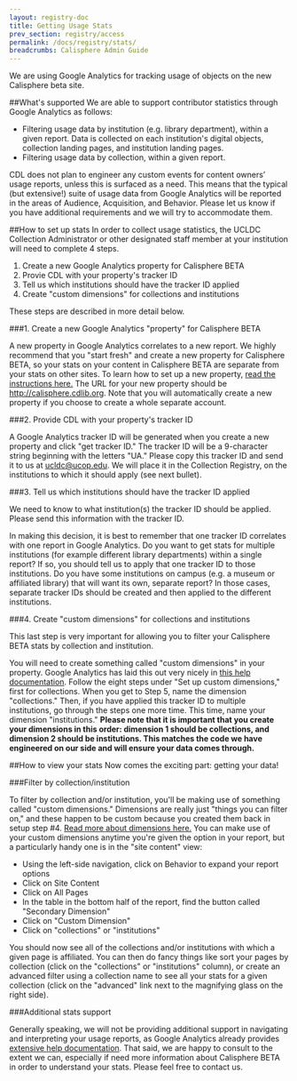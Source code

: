 ```yaml
---
layout: registry-doc
title: Getting Usage Stats
prev_section: registry/access
permalink: /docs/registry/stats/
breadcrumbs: Calisphere Admin Guide
---
```

We are using Google Analytics for tracking usage of objects on the new Calisphere beta site.

##What's supported
We are able to support contributor statistics through Google Analytics as follows:

+ Filtering usage data by institution (e.g. library department), within a given report. Data is collected on each institution's digital objects, collection landing pages, and institution landing pages.
+ Filtering usage data by collection, within a given report.

CDL does not plan to engineer any custom events for content owners’ usage reports, unless this is surfaced as a need. This means that the typical (but extensive!) suite of usage data from Google Analytics will be reported in the areas of Audience, Acquisition, and Behavior. Please let us know if you have additional requirements and we will try to accommodate them.

##How to set up stats
In order to collect usage statistics, the UCLDC Collection Administrator or other designated staff member at your institution will need to complete 4 steps.

1. Create a new Google Analytics property for Calisphere BETA
2. Provie CDL with your property's tracker ID
3. Tell us which institutions should have the tracker ID applied
4. Create "custom dimensions" for collections and institutions
 
These steps are described in more detail below.

###1. Create a new Google Analytics "property" for Calisphere BETA

A new property in Google Analytics correlates to a new report. We highly recommend that you "start fresh" and create a new property for Calisphere BETA, so your stats on your content in Calisphere BETA are separate from your stats on other sites. To learn how to set up a new property, [read the instructions here.](https://support.google.com/analytics/answer/1042508?hl=en&vid=1-635768324944661236-1858192804) The URL for your new property should be http://calisphere.cdlib.org. Note that you will automatically create a new property if you choose to create a whole separate account.

###2. Provide CDL with your property's tracker ID

A Google Analytics tracker ID will be generated when you create a new property and click "get tracker ID." The tracker ID will be a 9-character string beginning with the letters "UA." Please copy this tracker ID and send it to us at [ucldc@ucop.edu](mailto:ucldc@ucop.edu). We will place it in the Collection Registry, on the institutions to which it should apply (see next bullet).

###3. Tell us which institutions should have the tracker ID applied

We need to know to what institution(s) the tracker ID should be applied. Please send this information with the tracker ID.

In making this decision, it is best to remember that one tracker ID correlates with one report in Google Analytics. Do you want to get stats for multiple institutions (for example different library departments) within a single report? If so, you should tell us to apply that one tracker ID to those institutions. Do you have some institutions on campus (e.g. a museum or affiliated library) that will want its own, separate report? In those cases, separate tracker IDs should be created and then applied to the different institutions.

###4. Create "custom dimensions" for collections and institutions

This last step is very important for allowing you to filter your Calisphere BETA stats by collection and institution.

You will need to create something called "custom dimensions" in your property. Google Analytics has laid this out very nicely in [this help documentation](https://support.google.com/analytics/answer/2709829?vid=1-635766362504332403-2648225428). Follow the eight steps under "Set up custom dimensions," first for collections. When you get to Step 5, name the dimension "collections." Then, if you have applied this tracker ID to multiple institutions, go through the steps one more time. This time, name your dimension "institutions." **Please note that it is important that you create your dimensions in this order: dimension 1 should be collections, and dimension 2 should be institutions. This matches the code we have engineered on our side and will ensure your data comes through.**

##How to view your stats
Now comes the exciting part: getting your data!

###Filter by collection/institution

To filter by collection and/or institution, you'll be making use of something called "custom dimensions." Dimensions are really just "things you can filter on," and these happen to be custom because you created them back in setup step #4. [Read more about dimensions here.](https://support.google.com/analytics/answer/1033861?vid=1-635768343290685965-123999013) You can make use of your custom dimensions anytime you're given the option in your report, but a particularly handy one is in the "site content" view:

- Using the left-side navigation, click on Behavior to expand your report options
- Click on Site Content
- Click on All Pages
- In the table in the bottom half of the report, find the button called "Secondary Dimension"
- Click on "Custom Dimension"
- Click on "collections" or "institutions" 

You should now see all of the collections and/or institutions with which a given page is affiliated. You can then do fancy things like sort your pages by collection (click on the "collections" or "institutions" column), or create an advanced filter using a collection name to see all your stats for a given collection (click on the "advanced" link next to the magnifying glass on the right side).

###Additional stats support

Generally speaking, we will not be providing additional support in navigating and interpreting your usage reports, as Google Analytics already provides [extensive help documentation](https://support.google.com/analytics?vid=1-635768324944661236-1858192804#topic=3544906). That said, we are happy to consult to the extent we can, especially if need more information about Calisphere BETA in order to understand your stats. Please feel free to contact us.

